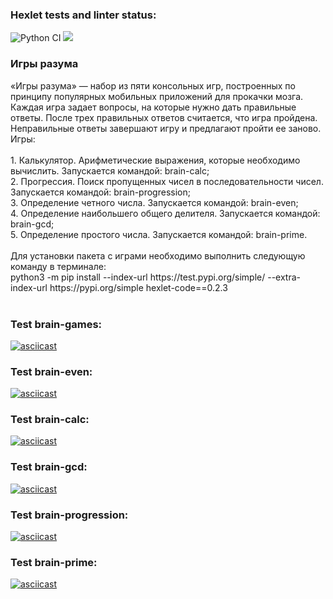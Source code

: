 ### Hexlet tests and linter status:
![Python CI](https://github.com/Evglit/python-project-lvl1/workflows/Python%20CI/badge.svg)
<a href="https://codeclimate.com/github/Evglit/python-project-lvl1"><img src="https://api.codeclimate.com/v1/badges/a99a88d28ad37a79dbf6/maintainability" /></a><br>

<h3>Игры разума</h3>
«Игры разума» — набор из пяти консольных игр, построенных по принципу популярных мобильных приложений для прокачки мозга. Каждая игра задает вопросы, на которые нужно дать правильные ответы. После трех правильных ответов считается, что игра пройдена. Неправильные ответы завершают игру и предлагают пройти ее заново. Игры:<br><br>
1. Калькулятор. Арифметические выражения, которые необходимо вычислить. Запускается командой: brain-calc;<br>
2. Прогрессия. Поиск пропущенных чисел в последовательности чисел. Запускается командой: brain-progression;<br>
3. Определение четного числа. Запускается командой: brain-even;<br>
4. Определение наибольшего общего делителя. Запускается командой: brain-gcd;<br>
5. Определение простого числа. Запускается командой: brain-prime.<br><br>
Для установки пакета с играми необходимо выполнить следующую команду в терминале:<br>
python3 -m pip install --index-url https://test.pypi.org/simple/ --extra-index-url https://pypi.org/simple hexlet-code==0.2.3<br><br>

### Test brain-games:
[![asciicast](https://asciinema.org/a/ExwoUDVX9jS4t6phZNwltWC5d.svg)](https://asciinema.org/a/ExwoUDVX9jS4t6phZNwltWC5d)<br>
### Test brain-even:
[![asciicast](https://asciinema.org/a/q6cSXzit4XnIZeq5C0GW6y1Ry.svg)](https://asciinema.org/a/q6cSXzit4XnIZeq5C0GW6y1Ry)<br>
### Test brain-calc:
[![asciicast](https://asciinema.org/a/377786.svg)](https://asciinema.org/a/377786)
### Test brain-gcd:
[![asciicast](https://asciinema.org/a/acUr57BKvPhuUZVdCNjfB2aGm.svg)](https://asciinema.org/a/acUr57BKvPhuUZVdCNjfB2aGm)<br>
### Test brain-progression:
[![asciicast](https://asciinema.org/a/UM5PeAUi4FcuxqGLvgkWZLB0K.svg)](https://asciinema.org/a/UM5PeAUi4FcuxqGLvgkWZLB0K)<br>
### Test brain-prime:
[![asciicast](https://asciinema.org/a/QiYGoHvChimPkz899zZrciQ2a.svg)](https://asciinema.org/a/QiYGoHvChimPkz899zZrciQ2a)

